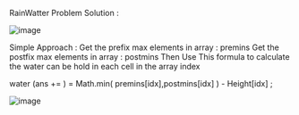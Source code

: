 RainWatter Problem Solution : 

![image](https://github.com/user-attachments/assets/a685d4ec-cb66-4246-be9e-4d7f94a145df)

Simple Approach :
Get the prefix max elements in array : premins
Get the postfix max elements in array : postmins
Then Use This formula to calculate the water can be hold in each cell in the array index

water (ans += ) =  Math.min( premins[idx],postmins[idx] ) - Height[idx] ;

![image](https://github.com/user-attachments/assets/22509b3f-4b89-432e-bf98-7b91ffb258bf)

